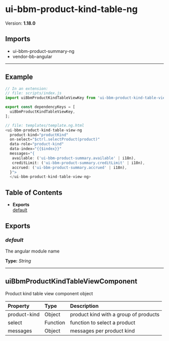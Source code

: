 # ui-bbm-product-kind-table-ng


Version: **1.18.0**


## Imports

* ui-bbm-product-summary-ng
* vendor-bb-angular

---

## Example

```javascript
// In an extension:
// file: scripts/index.js
import uiBbmProductKindTableViewKey from 'ui-bbm-product-kind-table-view-ng';

export const dependencyKeys = [
  uiBbmProductKindTableViewKey,
];

// file: templates/template.ng.html
<ui-bbm-product-kind-table-view-ng
  product-kind="productKind"
  on-select="$ctrl.selectProduct(product)"
  data-role="product-kind"
  data-index="{{$index}}"
  messages="{
   available: ('ui-bbm-product-summary.available' | i18n),
   creditLimit: ('ui-bbm-product-summary.creditLimit' | i18n),
   accrued: ('ui-bbm-product-summary.accrued' | i18n),
  }">
  </ui-bbm-product-kind-table-view-ng>
```

## Table of Contents
- **Exports**<br/>    <a href="#default">default</a><br/>

## Exports

### <a name="default"></a>*default*

The angular module name

**Type:** *String*


---

## uiBbmProductKindTableViewComponent

Product kind table view component object

| Property | Type | Description |
| :-- | :-- | :-- |
| product-kind | Object | product kind with a group of products |
| select | Function | function to select a product |
| messages | Object | messages per product kind |
